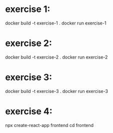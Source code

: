 # exercise 1:
docker build -t exercise-1 .
docker run exercise-1     

# exercise 2:
docker build -t exercise-2 .
docker run exercise-2

# exercise 3:
docker build -t exercise-3 .
docker run exercise-3

# exercise 4:
npx create-react-app frontend
cd frontend
